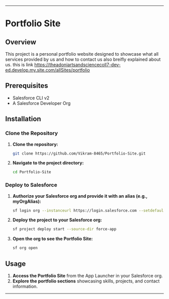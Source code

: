 
---

# Portfolio Site

## Overview

This project is a personal portfolio website designed to showcase what all services provided by us and how to contact us also breifly explained about us.
this is link https://theadoniartsandsciencecoll7-dev-ed.develop.my.site.com/allSites/portfolio

## Prerequisites

- Salesforce CLI v2
- A Salesforce Developer Org

## Installation

### Clone the Repository

1. **Clone the repository:**
    ```bash
    git clone https://github.com/Vikram-8465/Portfolio-Site.git
    ```

2. **Navigate to the project directory:**
    ```bash
    cd Portfolio-Site
    ```

### Deploy to Salesforce

1. **Authorize your Salesforce org and provide it with an alias (e.g., myOrgAlias):**
    ```bash
    sf login org --instanceurl https://login.salesforce.com --setdefaultusername --setalias myOrgAlias
    ```

2. **Deploy the project to your Salesforce org:**
    ```bash
    sf project deploy start --source-dir force-app
    ```

3. **Open the org to see the Portfolio Site:**
    ```bash
    sf org open
    ```

## Usage

1. **Access the Portfolio Site** from the App Launcher in your Salesforce org.
2. **Explore the portfolio sections** showcasing skills, projects, and contact information.

---
